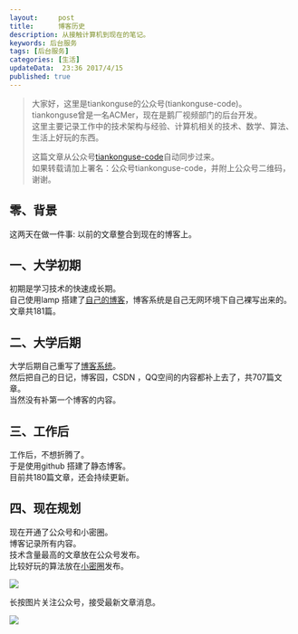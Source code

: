 ```yaml
---  
layout:     post  
title:      博客历史
description: 从接触计算机到现在的笔记。     
keywords: 后台服务  
tags: [后台服务]  
categories: [生活]  
updateData:  23:36 2017/4/15  
published: true  
---  
```

  
  
>   
> 大家好，这里是tiankonguse的公众号(tiankonguse-code)。    
> tiankonguse曾是一名ACMer，现在是鹅厂视频部门的后台开发。    
> 这里主要记录工作中的技术架构与经验、计算机相关的技术、数学、算法、生活上好玩的东西。    
>      
> 这篇文章从公众号[tiankonguse-code](http://mp.weixin.qq.com/s/kjuZuB6l80e49rP_cJEr_g)自动同步过来。    
> 如果转载请加上署名：公众号tiankonguse-code，并附上公众号二维码，谢谢。    
>    
  

## 零、背景

这两天在做一件事: 以前的文章整合到现在的博客上。  

## 一、大学初期

初期是学习技术的快速成长期。  
自己使用lamp 搭建了[自己的博客](http://github.tiankonguse.com/firstblog.html)，博客系统是自己无网环境下自己裸写出来的。  
文章共181篇。  


##  二、大学后期


大学后期自己重写了[博客系统](http://github.tiankonguse.com/record.html)。   
然后把自己的日记，博客园，CSDN ，QQ空间的内容都补上去了，共707篇文章。  
当然没有补第一个博客的内容。   

## 三、工作后

工作后，不想折腾了。  
于是使用github 搭建了静态博客。  
目前共180篇文章，还会持续更新。  


## 四、现在规划

现在开通了公众号和小密圈。  
博客记录所有内容。  
技术含量最高的文章放在公众号发布。  
比较好玩的算法放在[小密圈](https://wx.xiaomiquan.com/mweb/views/joingroup/join_group.html?group_id=281548515451&secret=r0krqw9fw0at24vxjxo1uo4k0h4lfe47&extra=d67ce0c25ec91252b3af846a10154c9e9d4cb50c763fee178acd68cd2c2e09ee)发布。  


![](http://res.tiankonguse.com/images/suanfa_xiaomiquan.jpg)  
  
  
长按图片关注公众号，接受最新文章消息。   
  
![](http://res.tiankonguse.com/images/weixin-50cm.jpg)  
  
  
  
